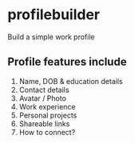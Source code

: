 # profilebuilder
Build a simple work profile

## Profile features include
1. Name, DOB & education details
2. Contact details
3. Avatar / Photo
4. Work experience
5. Personal projects
6. Shareable links
7. How to connect?